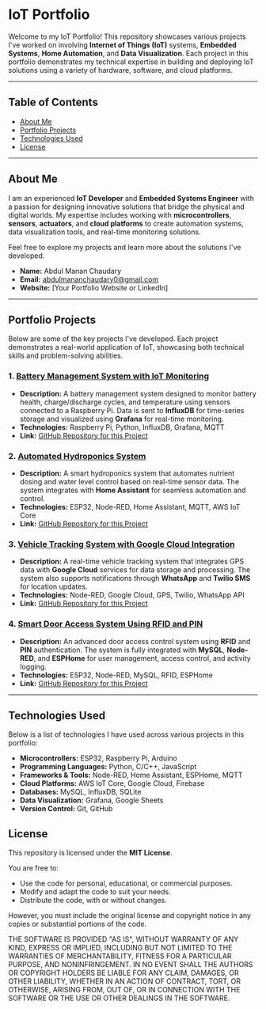 # IoT Portfolio

Welcome to my IoT Portfolio! This repository showcases various projects I've worked on involving **Internet of Things (IoT)** systems, **Embedded Systems**, **Home Automation**, and **Data Visualization**. Each project in this portfolio demonstrates my technical expertise in building and deploying IoT solutions using a variety of hardware, software, and cloud platforms.

---

## Table of Contents

- [About Me](#about-me)
- [Portfolio Projects](#portfolio-projects)
- [Technologies Used](#technologies-used)
- [License](#license)

---

## About Me

I am an experienced **IoT Developer** and **Embedded Systems Engineer** with a passion for designing innovative solutions that bridge the physical and digital worlds. My expertise includes working with **microcontrollers**, **sensors**, **actuators**, and **cloud platforms** to create automation systems, data visualization tools, and real-time monitoring solutions.

Feel free to explore my projects and learn more about the solutions I've developed.

- **Name:** Abdul Manan Chaudary
- **Email:** abdulmananchaudary0@gmail.com
- **Website:** [Your Portfolio Website or LinkedIn]

---

## Portfolio Projects

Below are some of the key projects I've developed. Each project demonstrates a real-world application of IoT, showcasing both technical skills and problem-solving abilities.

### 1. [Battery Management System with IoT Monitoring](link-to-project)
- **Description:** A battery management system designed to monitor battery health, charge/discharge cycles, and temperature using sensors connected to a Raspberry Pi. Data is sent to **InfluxDB** for time-series storage and visualized using **Grafana** for real-time monitoring.
- **Technologies:** Raspberry Pi, Python, InfluxDB, Grafana, MQTT
- **Link:** [GitHub Repository for this Project](link-to-repository)

### 2. [Automated Hydroponics System](link-to-project)
- **Description:** A smart hydroponics system that automates nutrient dosing and water level control based on real-time sensor data. The system integrates with **Home Assistant** for seamless automation and control.
- **Technologies:** ESP32, Node-RED, Home Assistant, MQTT, AWS IoT Core
- **Link:** [GitHub Repository for this Project](link-to-repository)

### 3. [Vehicle Tracking System with Google Cloud Integration](link-to-project)
- **Description:** A real-time vehicle tracking system that integrates GPS data with **Google Cloud** services for data storage and processing. The system also supports notifications through **WhatsApp** and **Twilio SMS** for location updates.
- **Technologies:** Node-RED, Google Cloud, GPS, Twilio, WhatsApp API
- **Link:** [GitHub Repository for this Project](link-to-repository)

### 4. [Smart Door Access System Using RFID and PIN](link-to-project)
- **Description:** An advanced door access control system using **RFID** and **PIN** authentication. The system is fully integrated with **MySQL**, **Node-RED**, and **ESPHome** for user management, access control, and activity logging.
- **Technologies:** ESP32, Node-RED, MySQL, RFID, ESPHome
- **Link:** [GitHub Repository for this Project](link-to-repository)

---

## Technologies Used

Below is a list of technologies I have used across various projects in this portfolio:

- **Microcontrollers:** ESP32, Raspberry Pi, Arduino
- **Programming Languages:** Python, C/C++, JavaScript
- **Frameworks & Tools:** Node-RED, Home Assistant, ESPHome, MQTT
- **Cloud Platforms:** AWS IoT Core, Google Cloud, Firebase
- **Databases:** MySQL, InfluxDB, SQLite
- **Data Visualization:** Grafana, Google Sheets
- **Version Control:** Git, GitHub

## License

This repository is licensed under the **MIT License**.

You are free to:

- Use the code for personal, educational, or commercial purposes.
- Modify and adapt the code to suit your needs.
- Distribute the code, with or without changes.

However, you must include the original license and copyright notice in any copies or substantial portions of the code.

THE SOFTWARE IS PROVIDED "AS IS", WITHOUT WARRANTY OF ANY KIND, EXPRESS OR IMPLIED, INCLUDING BUT NOT LIMITED TO THE WARRANTIES OF MERCHANTABILITY, FITNESS FOR A PARTICULAR PURPOSE, AND NONINFRINGEMENT. IN NO EVENT SHALL THE AUTHORS OR COPYRIGHT HOLDERS BE LIABLE FOR ANY CLAIM, DAMAGES, OR OTHER LIABILITY, WHETHER IN AN ACTION OF CONTRACT, TORT, OR OTHERWISE, ARISING FROM, OUT OF, OR IN CONNECTION WITH THE SOFTWARE OR THE USE OR OTHER DEALINGS IN THE SOFTWARE.

